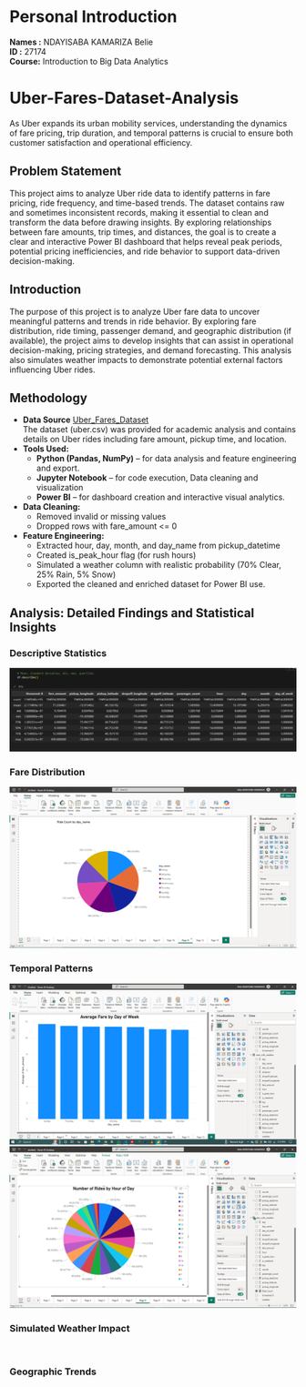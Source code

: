 # Personal Introduction
**Names :** NDAYISABA KAMARIZA Belie<br>
**ID :** 27174<br>
**Course:** Introduction to Big Data Analytics


# Uber-Fares-Dataset-Analysis
As Uber expands its urban mobility services, understanding the dynamics of fare pricing, trip duration, and temporal patterns is crucial to ensure both customer satisfaction and operational efficiency.

## Problem Statement
This project aims to analyze Uber ride data to identify patterns in fare pricing, ride frequency, and time-based trends. The dataset contains raw and sometimes inconsistent records, making it essential to clean and transform the data before drawing insights. By exploring relationships between fare amounts, trip times, and distances, the goal is to create a clear and interactive Power BI dashboard that helps reveal peak periods, potential pricing inefficiencies, and ride behavior to support data-driven decision-making.

## Introduction
The purpose of this project is to analyze Uber fare data to uncover meaningful patterns and trends in ride behavior. By exploring fare distribution, ride timing, passenger demand, and geographic distribution (if available), the project aims to develop insights that can assist in operational decision-making, pricing strategies, and demand forecasting. This analysis also simulates weather impacts to demonstrate potential external factors influencing Uber rides.
## Methodology
- **Data Source**
[Uber_Fares_Dataset](https://www.kaggle.com/datasets/yasserh/uber-fares-dataset) <br>
The dataset (uber.csv) was provided for academic analysis and contains details on Uber rides including fare amount, pickup time, and location.
- **Tools Used:**
   - **Python (Pandas, NumPy)** – for data analysis and feature engineering and export.
   - **Jupyter Notebook** – for code execution, Data cleaning and visualization
   - **Power BI** – for dashboard creation and interactive visual analytics.
- **Data Cleaning:**
    - Removed invalid or missing values
    - Dropped rows with fare_amount <= 0
- **Feature Engineering:**
   - Extracted hour, day, month, and day_name from pickup_datetime
   - Created is_peak_hour flag (for rush hours)
   - Simulated a weather column with realistic probability (70% Clear, 25% Rain, 5% Snow)
   - Exported the cleaned and enriched dataset for Power BI use.
     
##  Analysis: Detailed Findings and Statistical Insights
### Descriptive Statistics
![](https://github.com/NKBelie/Uber-Fares-Dataset-Analysis/blob/main/Image/Statistics.PNG)
### Fare Distribution
![](https://github.com/NKBelie/Uber-Fares-Dataset-Analysis/blob/main/Image/11.PNG)
### Temporal Patterns
![](https://github.com/NKBelie/Uber-Fares-Dataset-Analysis/blob/main/Image/2.PNG)
![](https://github.com/NKBelie/Uber-Fares-Dataset-Analysis/blob/main/Image/8.PNG)
### Simulated Weather Impact
![]()
### Geographic Trends
![]()

